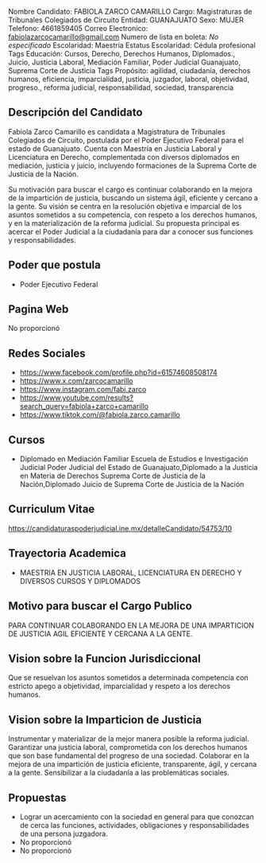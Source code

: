 Nombre Candidato: FABIOLA ZARCO CAMARILLO
Cargo: Magistraturas de Tribunales Colegiados de Circuito
Entidad: GUANAJUATO
Sexo: MUJER
Telefono: 4661859405
Correo Electronico: fabiolazarcocamarillo@gmail.com
Numero de lista en boleta: *No especificado*
Escolaridad: Maestría
Estatus Escolaridad: Cédula profesional
Tags Educación: Cursos, Derecho, Derechos Humanos, Diplomados., Juicio, Justicia Laboral, Mediación Familiar, Poder Judicial Guanajuato, Suprema Corte de Justicia
Tags Propósito: agilidad, ciudadanía, derechos humanos, eficiencia, imparcialidad, justicia, juzgador, laboral, objetividad, progreso., reforma judicial, responsabilidad, sociedad, transparencia


## Descripción del Candidato 

Fabiola Zarco Camarillo es candidata a Magistratura de Tribunales Colegiados de Circuito, postulada por el Poder Ejecutivo Federal para el estado de Guanajuato. Cuenta con Maestría en Justicia Laboral y Licenciatura en Derecho, complementada con diversos diplomados en mediación, justicia y juicio, incluyendo formaciones de la Suprema Corte de Justicia de la Nación.

Su motivación para buscar el cargo es continuar colaborando en la mejora de la impartición de justicia, buscando un sistema ágil, eficiente y cercano a la gente. Su visión se centra en la resolución objetiva e imparcial de los asuntos sometidos a su competencia, con respeto a los derechos humanos, y en la materialización de la reforma judicial. Su propuesta principal es acercar el Poder Judicial a la ciudadanía para dar a conocer sus funciones y responsabilidades.


## Poder que postula

- Poder Ejecutivo Federal


## Pagina Web

No proporcionó


## Redes Sociales

- https://www.facebook.com/profile.php?id=61574608508174
- https://www.x.com/zarcocamarillo
- https://www.instagram.com/fabi.zarco
- https://www.youtube.com/results?search_query=fabiola+zarco+camarillo
- https://www.tiktok.com/@fabiola.zarco.camarillo


## Cursos

- Diplomado en Mediación Familiar Escuela de Estudios e Investigación Judicial Poder Judicial del Estado de Guanajuato,Diplomado  a la Justicia en Materia de Derechos  Suprema Corte de Justicia de la Nación,Diplomado  Juicio de  Suprema Corte de Justicia de la Nación


## Curriculum Vitae

https://candidaturaspoderjudicial.ine.mx/detalleCandidato/54753/10


## Trayectoria Academica

- MAESTRIA EN JUSTICIA LABORAL, LICENCIATURA EN DERECHO Y DIVERSOS CURSOS Y DIPLOMADOS


## Motivo para buscar el Cargo Publico

PARA CONTINUAR COLABORANDO EN LA MEJORA DE UNA IMPARTICION DE JUSTICIA AGIL EFICIENTE Y CERCANA A LA GENTE.


## Vision sobre la Funcion Jurisdiccional

Que se resuelvan los asuntos sometidos a determinada competencia con estricto apego a objetividad, imparcialidad y respeto a los derechos humanos.


## Vision sobre la Imparticion de Justicia

Instrumentar y materializar de la mejor manera posible la reforma judicial. Garantizar una justicia laboral, comprometida con los derechos humanos que son base fundamental del progreso de una sociedad. Colaborar en la mejora de una impartición de justicia eficiente, transparente, ágil, y cercana a la gente. Sensibilizar a la ciudadanía a las problemáticas sociales.


## Propuestas

- Lograr un acercamiento con la sociedad en general para que conozcan de cerca las funciones, actividades, obligaciones y responsabilidades de una persona juzgadora.
- No proporcionó
- No proporcionó

